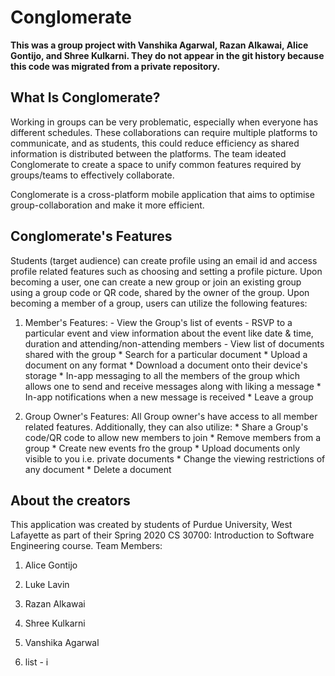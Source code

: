 # Conglomerate

**This was a group project with Vanshika Agarwal, Razan Alkawai, Alice Gontijo, and Shree Kulkarni. They do not appear in the git history because this code was migrated from a private repository.**

## What Is Conglomerate? ##
Working in groups can be very problematic, especially when everyone has different schedules. These collaborations can require multiple platforms to communicate, and as students, this could reduce efficiency as shared information is distributed between the platforms.
The team ideated Conglomerate to create a space to unify common features required by groups/teams to effectively collaborate.

Conglomerate is a cross-platform mobile application that aims to optimise group-collaboration and make it more efficient.

## Conglomerate's Features ##
Students (target audience) can create profile using an email id and access profile related features such as choosing and setting a profile picture.
Upon becoming a user, one can create a new group or join an existing group using a group code or QR code, shared by the owner of the group. Upon becoming a member of a group, users can utilize the following features:
  1. Member's Features:
    - View the Group's list of events
    - RSVP to a particular event and view information about the event like date & time, duration and attending/non-attending members
    - View list of documents shared with the group
    * Search for a particular document
    * Upload a document on any format
    * Download a document onto their device's storage
    * In-app messaging to all the members of the group which allows one to send and receive messages along with liking a message
    * In-app notifications when a new message is received
    * Leave a group
    
  2. Group Owner's Features:
     All Group owner's have access to all member related features. Additionally, they can also utilize:
    * Share a Group's code/QR code to allow new members to join
    * Remove members from a group
    * Create new events fro the group
    * Upload documents only visible to you i.e. private documents
    * Change the viewing restrictions of any document
    * Delete a document
    

## About the creators ##
This application was created by students of Purdue University, West Lafayette as part of their Spring 2020 CS 30700: Introduction to Software Engineering course.
Team Members:
  1. Alice Gontijo
  2. Luke Lavin
  3. Razan Alkawai
  4. Shree Kulkarni
  5. Vanshika Agarwal
  
  1. list
    - i
  
